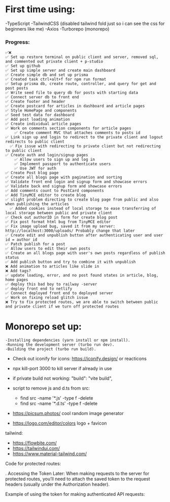 # First time using:

-TypeScript
-TailwindCSS (disabled tailwind fold just so i can see the css for beginners like me)
-Axios
-Turborepo (monorepo)

### Progress:

    ✅❌
    ✅ Set up restore terminal on public client and server, removed sql, and commented out private client + p-studio
    ✅ Set up github
    ✅ Set up simple server and create main dashboard
    ✅ Create simple db and set up prisma
    ✅ Created task ctrl+alt+f for npm run format
    ✅ Setup prisma db, create route, controller, and query for get and post posts
    ✅ Write seed file to query db for posts with starting data
    ✅ Connect server db to front end
    ✅ Create footer and header
    ✅ Create postcard for articles in dashboard and article pages
    ✅ Style HomePage and components
    ✅ Seed test data for dashboard
    ✅ Add post loading animation
    ✅ Create individual article pages
    ✅ Work on comments section components for article pages
        ✅ Create comment MVC that attaches comments to posts id
    ✅ Link sign up and login to redirect to the private client and logout redirects to public client
      ✅ Fix issue with redirecting to private client but not redirecting to public client
    ✅ Create auth and login/signup pages
        ✅ Allow users to sign up and log in
        ✅ Implement passport to authenticate users
        ✅ Use JWT for auth
    ✅ Create Post blog page
    ✅ Create all blogs page with pagination and sorting
    ✅ Validate front end login and signup form and showcase errors
    ✅ Validate back end signup form and showcase errors
    ✅ Add comments count to PostCard components
    ✅ Add TinyMCE editor to create blog
    ✅ slight problem directing to create blog page from public and also when publishing the articles
      ✅ Added cookies instead of local storage to ease transferring of local storage between public and private client
    ✅ Check out authorID in form for create blog post
    ✅ Fix post format html bug from TinyMCE editor
    ✅ Fix image upload bug, saved it from my server: http://localhost:3000/uploads/ Probably change that later
    ✅ Create edit and unpublish button after authenticating user and user id = author id
    ✅ Patch publish for a post
    ✅ Allow users to edit their own posts
    ✅ Create an all blogs page with user's own posts regardless of publish status
    ✅ Add publish button and try to combine it with unpublish
    ❌ Add animation to articles like slide in
    ❌ Add tags?
    ✅ update loading, error, and no post found states in article, blog, home pages
    ✅ deploy this bad boy to railway -server
    ✅ deploy front end to netlify
    ✅ Connect deployed front end to deployed server
    ✅ Work on fixing reload glitch issue 
    ❌ Try to fix protected routes, we are able to switch between public and private client if we turn off protected routes

# Monorepo set up:

    -Installing dependencies (yarn install or npm install).
    -Running the development server (turbo run dev).
    -Building the project (turbo run build).

- Check out iconify for icons: https://iconify.design/ or reacticons
- npx kill-port 3000 to kill server if already in use
- if private build not working: "build": "vite build",
- script to remove js and d.ts from src:

  - find src -name '\*.js' -type f -delete
  - find src -name '\*.d.ts' -type f -delete

- https://picsum.photos/ cool random image generator
- https://logo.com/editor/colors logo + favicon

tailwind:

- https://flowbite.com/
- https://tailwindui.com/
- https://www.material-tailwind.com/

Code for protected routes:

<!-- import { Router } from 'express';
import { authenticateJWT } from '../middleware/authMiddleware';
import { createPost } from '../controllers/postController';

const router = Router();

// Protect the /create-post route, only accessible if the JWT token is valid
router.post('/create-post', authenticateJWT, createPost);

export default router; -->

. Accessing the Token Later:
When making requests to the server for protected routes, you’ll need to attach the saved token to the request headers (usually under the Authorization header).

Example of using the token for making authenticated API requests:

<!-- const token = localStorage.getItem('token');  // Retrieve the token from localStorage

axios.get('/protected-route', {
  headers: {
    Authorization: `Bearer ${token}` // Attach the token in the Authorization header
  }
})
  .then((response) => {
    console.log('Protected data:', response.data);
  })
  .catch((error) => {
    console.error('Access denied:', error.response ? error.response.data : error.message);
  }); -->

